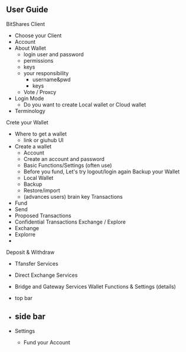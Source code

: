 ## User Guide

BitShares Client
- Choose your Client
- Account
- About Wallet
   - login user and password
   - permissions 
   - keys  
   - your responsibility
      - username&pwd
      - keys
   - Vote / Proxcy
- Login Mode
   - Do you want to create Local wallet or Cloud wallet
- Terminology

Crete your Wallet
- Where to get a wallet
   - link or giuhub UI
- Create a wallet
   - Account
   - Create an account and password   
   - Basic Functions/Settings (often use)
   - Before you fund, Let's try logout/login again
Backup your Wallet
   - Local Wallet
   - Backup
   - Restore/import
   - (advances users) brain key
Transactions
- Fund
- Send
- Proposed Transactions
- Confidential Transactions
Exchange / Explore
- Exchange
- Explorre
- 
Deposit & Withdraw
- Tfansfer Services
- Direct Exchange Services
- Bridge and Gateway Services
Wallet Functions & Settings (details)
- top bar
- side bar
   - 
- Settings







    

   - Fund your Account
   
